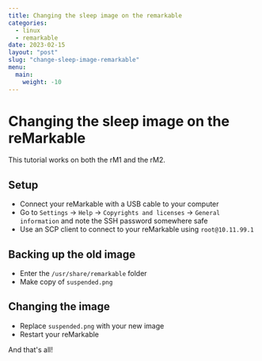 ```yaml
---
title: Changing the sleep image on the remarkable
categories:
  - linux
  - remarkable
date: 2023-02-15
layout: "post"
slug: "change-sleep-image-remarkable"
menu:
  main:
    weight: -10
---
```


# Changing the sleep image on the reMarkable

This tutorial works on both the rM1 and the rM2.

## Setup

- Connect your reMarkable with a USB cable to your computer
- Go to `Settings` -> `Help` -> `Copyrights and licenses` -> `General information` and note the SSH password somewhere safe
- Use an SCP client to connect to your reMarkable using `root@10.11.99.1`

## Backing up the old image

- Enter the `/usr/share/remarkable` folder
- Make copy of `suspended.png`

## Changing the image

- Replace `suspended.png` with your new image
- Restart your reMarkable

And that's all!
